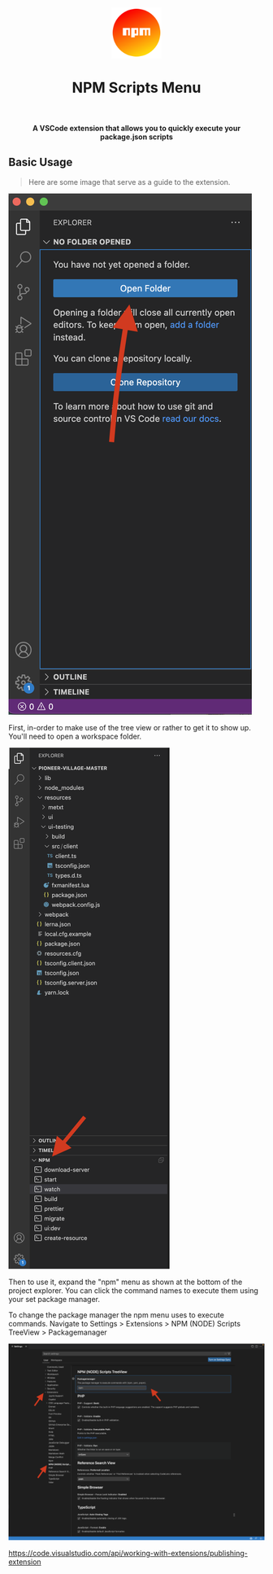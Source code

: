 <h1 align="center">
  <br>
    <img src="./resources/logo.png" alt="logo" width="100">
  <br>
  <br>
  NPM Scripts Menu
  <br>
  <br>
</h1>

<h4 align="center">A VSCode extension that allows you to quickly execute your package.json scripts</h4>

## Basic Usage

> Here are some image that serve as a guide to the extension.

![](./docs/step1.png)

First, in-order to make use of the tree view or rather to get it to show up. You'll need to open a workspace folder.

![](./docs/step2.png)

Then to use it, expand the "npm" menu as shown at the bottom of the project explorer. You can click the command names to execute them using your set package manager.

To change the package manager the npm menu uses to execute commands. Navigate to Settings > Extensions > NPM (NODE) Scripts TreeView > Packagemanager

![](./docs/step3.png)



https://code.visualstudio.com/api/working-with-extensions/publishing-extension
